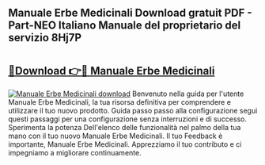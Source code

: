 ## Manuale Erbe Medicinali Download gratuit PDF - Part-NEO Italiano Manuale del proprietario del servizio 8Hj7P

# <h2><a href="http://dffacl.blite.top/?on=Manuale+Erbe+Medicinali">🔗Download 👉🔴 Manuale Erbe Medicinali</a></h2>

[![Manuale Erbe Medicinali download](https://i.imgur.com/lujVjoI.png)](http://dffacl.blite.top/?on=Manuale+Erbe+Medicinali)
Benvenuto nella guida per l'utente Manuale Erbe Medicinali, la tua risorsa definitiva per comprendere e utilizzare il tuo nuovo prodotto. Guida passo passo alla configurazione segui questi passaggi per una configurazione senza interruzioni e di successo. Sperimenta la potenza Dell'elenco delle funzionalità nel palmo della tua mano con il tuo nuovo Manuale Erbe Medicinali. Il tuo Feedback è importante, Manuale Erbe Medicinali. Apprezziamo il tuo contributo e ci impegniamo a migliorare continuamente.

